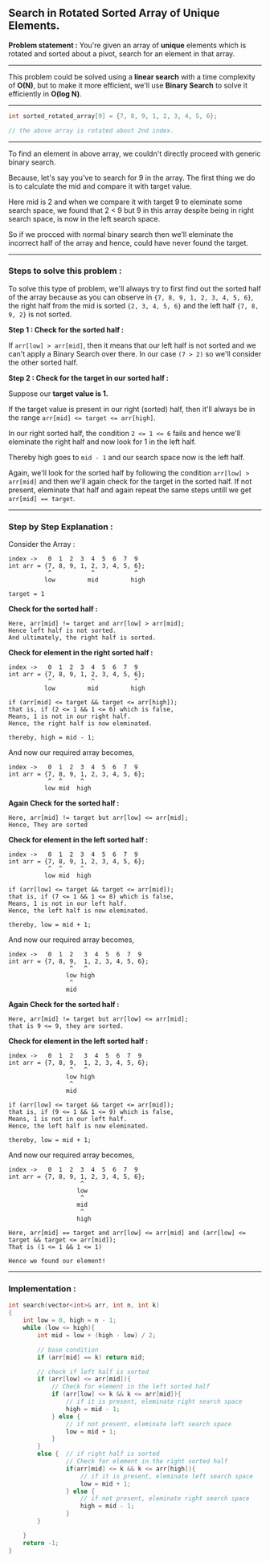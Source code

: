 ## Search in Rotated Sorted Array of Unique Elements.

**Problem statement :** You're given an array of **unique** elements which is rotated and sorted about a pivot, search for an element in that array.

---

This problem could be solved using a **linear search** with a time complexity of **O(N)**, but to make it more efficient, we'll use **Binary Search** to solve it efficiently in **O(log N)**.

---

```cpp
int sorted_rotated_array[9] = {7, 8, 9, 1, 2, 3, 4, 5, 6};

// the above array is rotated about 2nd index.
```

---

To find an element in above array, we couldn't directly proceed with generic binary search.

Because, let's say you've to search for 9 in the array. The first thing we do is to calculate the mid and compare it with target value.

Here mid is 2 and when we compare it with target 9 to eleminate some search space, we found that 2 < 9 but 9 in this array despite being in right search space, is now in the left search space.

So if we procced with normal binary search then we'll eleminate the incorrect half of the array and hence, could have never found the target.

---

### Steps to solve this problem :

To solve this type of problem, we'll always try to first find out the sorted half of the array because as you can observe in `{7, 8, 9, 1, 2, 3, 4, 5, 6}`, the right half from the mid is sorted `{2, 3, 4, 5, 6}` and the left half `{7, 8, 9, 2}` is not sorted.

**Step 1 : Check for the sorted half :**

If `arr[low] > arr[mid]`, then it means that our left half is not sorted and we can't apply a Binary Search over there. In our case `(7 > 2)` so we'll consider the other sorted half.

**Step 2 : Check for the target in our sorted half :**

Suppose our **target value is 1.**

If the target value is present in our right (sorted) half, then it'll always be in the range `arr[mid] <= target <= arr[high]`.

In our right sorted half, the condition `2 <= 1 <= 6` fails and hence we'll eleminate the right half and now look for 1 in the left half.

Thereby high goes to `mid - 1` and our search space now is the left half.

Again, we'll look for the sorted half by following the condition `arr[low] > arr[mid]` and then we'll again check for the target in the sorted half. If not present, eleminate that half and again repeat the same steps untill we get `arr[mid] == target`.

---

### Step by Step Explanation :

Consider the Array :

```
index ->   0  1  2  3  4  5  6  7  9
int arr = {7, 8, 9, 1, 2, 3, 4, 5, 6};
           ^           ^           ^
          low         mid         high

target = 1
```

**Check for the sorted half :**

```
Here, arr[mid] != target and arr[low] > arr[mid];
Hence left half is not sorted.
And ultimately, the right half is sorted.
```

**Check for element in the right sorted half :**

```
index ->   0  1  2  3  4  5  6  7  9
int arr = {7, 8, 9, 1, 2, 3, 4, 5, 6};
           ^           ^           ^
          low         mid         high

if (arr[mid] <= target && target <= arr[high]);
that is, if (2 <= 1 && 1 <= 6) which is false,
Means, 1 is not in our right half.
Hence, the right half is now eleminated.
```

```
thereby, high = mid - 1;
```

And now our required array becomes,

```
index ->   0  1  2  3  4  5  6  7  9
int arr = {7, 8, 9, 1, 2, 3, 4, 5, 6};
           ^  ^     ^
          low mid  high
```

**Again Check for the sorted half :**

```
Here, arr[mid] != target but arr[low] <= arr[mid];
Hence, They are sorted
```

**Check for element in the left sorted half :**

```
index ->   0  1  2  3  4  5  6  7  9
int arr = {7, 8, 9, 1, 2, 3, 4, 5, 6};
           ^  ^     ^
          low mid  high

if (arr[low] <= target && target <= arr[mid]);
that is, if (7 <= 1 && 1 <= 8) which is false,
Means, 1 is not in our left half.
Hence, the left half is now eleminated.
```

```
thereby, low = mid + 1;
```

And now our required array becomes,

```
index ->   0  1  2   3  4  5  6  7  9
int arr = {7, 8, 9,  1, 2, 3, 4, 5, 6};
                 ^   ^
                low high
                 ^
                mid
```

**Again Check for the sorted half :**

```
Here, arr[mid] != target but arr[low] <= arr[mid];
that is 9 <= 9, they are sorted.
```

**Check for element in the left sorted half :**

```
index ->   0  1  2   3  4  5  6  7  9
int arr = {7, 8, 9,  1, 2, 3, 4, 5, 6};
                 ^   ^
                low high
                 ^
                mid

if (arr[low] <= target && target <= arr[mid]);
that is, if (9 <= 1 && 1 <= 9) which is false,
Means, 1 is not in our left half.
Hence, the left half is now eleminated.
```

```
thereby, low = mid + 1;
```

And now our required array becomes,

```
index ->   0  1  2  3  4  5  6  7  9
int arr = {7, 8, 9, 1, 2, 3, 4, 5, 6};
                    ^
                   low
                    ^
                   mid
                    ^
                   high
```

```
Here, arr[mid] == target and arr[low] <= arr[mid] and (arr[low] <= target && target <= arr[mid]);
That is (1 <= 1 && 1 <= 1)

Hence we found our element!
```

---

### Implementation :

```cpp
int search(vector<int>& arr, int n, int k)
{
    int low = 0, high = n - 1;
    while (low <= high){
        int mid = low + (high - low) / 2;

        // base condition
        if (arr[mid] == k) return mid;

        // check if left half is sorted
        if (arr[low] <= arr[mid]){
            // Check for element in the left sorted half
            if (arr[low] <= k && k <= arr[mid]){
                // if it is present, eleminate right search space
                high = mid - 1;
            } else {
                // if not present, eleminate left search space
                low = mid + 1;
            }
        }
        else {  // if right half is sorted
                // Check for element in the right sorted half
                if(arr[mid] <= k && k <= arr[high]){
                    // if it is present, eleminate left search space
                    low = mid + 1;
                } else {
                    // if not present, eleminate right search space
                    high = mid - 1;
                }
        }

    }
    return -1;
}
```
